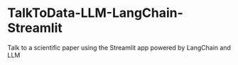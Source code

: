 # TalkToData-LLM-LangChain-Streamlit
Talk to a scientific paper using the Streamlit app powered by LangChain and LLM
